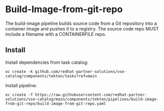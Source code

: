 # Build-Image-from-git-repo

The build-image pipeline builds source code from a Git repository into
a container image and pushes it to a registry. The source code repo MUST 
include a filename with a CONTAINERFILE repo.

## Install 

Install dependencies from task catalog:

```console
oc create -k github.com/redhat-partner-solutions/vse-catalog/components/tekton/tasks?ref=main
```

Install pipeline:

```console
oc create -f https://raw.githubusercontent.com/redhat-partner-solutions/vse-catalog/main/components/tekton/pipelines/build-image-from-git-repo/build-image-from-git-repo.yaml
```
